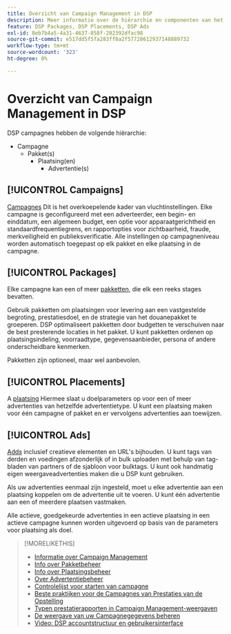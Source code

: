 ```yaml
---
title: Overzicht van Campaign Management in DSP
description: Meer informatie over de hiërarchie en componenten van het campagnebeheer.
feature: DSP Packages, DSP Placements, DSP Ads
exl-id: 8eb7b4a5-4a31-4637-858f-202392dfac98
source-git-commit: e517dd5f5fa283ff8a2f57728612937148889732
workflow-type: tm+mt
source-wordcount: '323'
ht-degree: 0%

---
```


# Overzicht van Campaign Management in DSP

DSP campagnes hebben de volgende hiërarchie:

* Campagne
   * Pakket(s)
      * Plaatsing(en)
         * Advertentie(s)
<!-- Do clients think in terms of insertion orders? If yes, then work in the following info.:
In Advertising DSP, an insertion order is represented as a campaign, and line items are represented as packages. Each package includes placements, which can use different strategies and tactics to deliver the line item requirements.
-->

## [!UICONTROL Campaigns]

[Campagnes](/help/dsp/campaign-management/campaigns/campaign-about.md) Dit is het overkoepelende kader van vluchtinstellingen. Elke campagne is geconfigureerd met een adverteerder, een begin- en einddatum, een algemeen budget, een optie voor apparaatgerichtheid en standaardfrequentiegrens, en rapportopties voor zichtbaarheid, fraude, merkveiligheid en publieksverificatie. Alle instellingen op campagneniveau worden automatisch toegepast op elk pakket en elke plaatsing in de campagne.

## [!UICONTROL Packages]

Elke campagne kan een of meer [pakketten](/help/dsp/campaign-management/packages/package-about.md), die elk een reeks stages bevatten.

Gebruik pakketten om plaatsingen voor levering aan een vastgestelde begroting, prestatiesdoel, en de strategie van het douanepakket te groeperen. DSP optimaliseert pakketten door budgetten te verschuiven naar de best presterende locaties in het pakket. U kunt pakketten ordenen op plaatsingsindeling, voorraadtype, gegevensaanbieder, persona of andere onderscheidbare kenmerken.

Pakketten zijn optioneel, maar wel aanbevolen.

## [!UICONTROL Placements]

A [plaatsing](/help/dsp/campaign-management/placements/placement-about.md) Hiermee slaat u doelparameters op voor een of meer advertenties van hetzelfde advertentietype. U kunt een plaatsing maken voor één campagne of pakket en er vervolgens advertenties aan toewijzen.

## [!UICONTROL Ads]

[Adds](/help/dsp/campaign-management/ads/ad-about.md) inclusief creatieve elementen en URL&#39;s bijhouden. U kunt tags van derden en voedingen afzonderlijk of in bulk uploaden met behulp van tag-bladen van partners of de sjabloon voor bulktags. U kunt ook handmatig eigen weergaveadvertenties maken die u DSP kunt gebruiken.

Als uw advertenties eenmaal zijn ingesteld, moet u elke advertentie aan een plaatsing koppelen om de advertentie uit te voeren. U kunt één advertentie aan een of meerdere plaatsen vastmaken.

Alle actieve, goedgekeurde advertenties in een actieve plaatsing in een actieve campagne kunnen worden uitgevoerd op basis van de parameters voor plaatsing als doel.

>[!MORELIKETHIS]
>
>* [Informatie over Campaign Management](/help/dsp/campaign-management/campaigns/campaign-about.md)
>* [Info over Pakketbeheer](/help/dsp/campaign-management/packages/package-about.md)
>* [Info over Plaatsingsbeheer](/help/dsp/campaign-management/placements/placement-about.md)
>* [Over Advertentiebeheer](/help/dsp/campaign-management/ads/ad-about.md)
>* [Controlelijst voor starten van campagne](/help/dsp/campaign-management/campaign-launch-checklist.md)
>* [Beste praktijken voor de Campagnes van Prestaties van de Opstelling](/help/dsp/optimization/campaign-best-practices-performance.md)
>* [Typen prestatierapporten in Campaign Management-weergaven](/help/dsp/campaign-management/reports/campaign-reports-about.md)
>* [De weergave van uw Campagnegegevens beheren](/help/dsp/campaign-management/reports/campaign-data-views-manage.md)
>* [Video: DSP accountstructuur en gebruikersinterface](https://experienceleague.adobe.com/docs/advertising-learn/tutorials/dsp/ui.html?lang=nl-NL)
